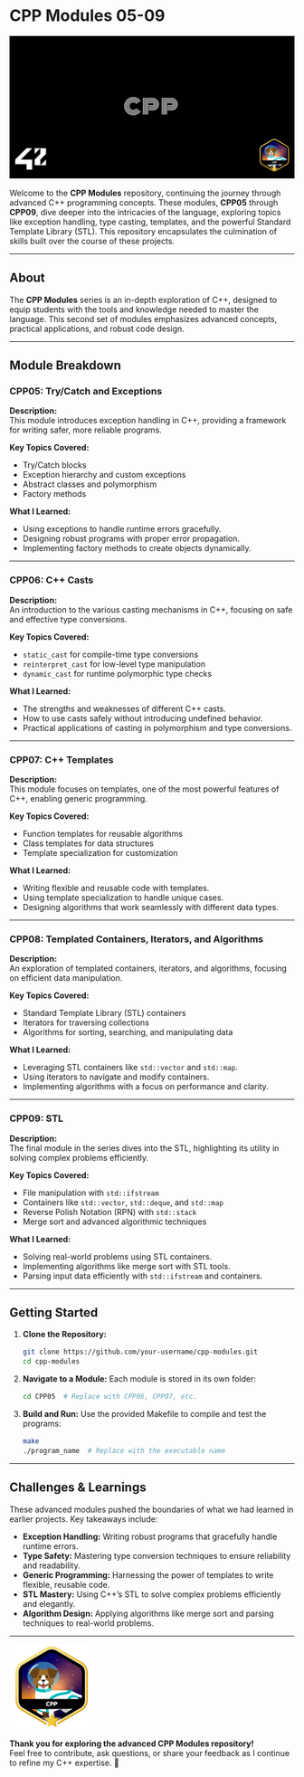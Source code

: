 # CPP Modules 05-09

![CPP Modules Cover](imgs/cover-cpp-bonus.png)

Welcome to the **CPP Modules** repository, continuing the journey through advanced C++ programming concepts. These modules, **CPP05** through **CPP09**, dive deeper into the intricacies of the language, exploring topics like exception handling, type casting, templates, and the powerful Standard Template Library (STL). This repository encapsulates the culmination of skills built over the course of these projects.

---

## About

The **CPP Modules** series is an in-depth exploration of C++, designed to equip students with the tools and knowledge needed to master the language. This second set of modules emphasizes advanced concepts, practical applications, and robust code design.

---

## Module Breakdown

### **CPP05: Try/Catch and Exceptions**


**Description:**  
This module introduces exception handling in C++, providing a framework for writing safer, more reliable programs.

**Key Topics Covered:**  
- Try/Catch blocks  
- Exception hierarchy and custom exceptions  
- Abstract classes and polymorphism  
- Factory methods  

**What I Learned:**  
- Using exceptions to handle runtime errors gracefully.  
- Designing robust programs with proper error propagation.  
- Implementing factory methods to create objects dynamically.

---

### **CPP06: C++ Casts**


**Description:**  
An introduction to the various casting mechanisms in C++, focusing on safe and effective type conversions.

**Key Topics Covered:**  
- `static_cast` for compile-time type conversions  
- `reinterpret_cast` for low-level type manipulation  
- `dynamic_cast` for runtime polymorphic type checks  

**What I Learned:**  
- The strengths and weaknesses of different C++ casts.  
- How to use casts safely without introducing undefined behavior.  
- Practical applications of casting in polymorphism and type conversions.

---

### **CPP07: C++ Templates**


**Description:**  
This module focuses on templates, one of the most powerful features of C++, enabling generic programming.

**Key Topics Covered:**  
- Function templates for reusable algorithms  
- Class templates for data structures  
- Template specialization for customization  

**What I Learned:**  
- Writing flexible and reusable code with templates.  
- Using template specialization to handle unique cases.  
- Designing algorithms that work seamlessly with different data types.

---

### **CPP08: Templated Containers, Iterators, and Algorithms**


**Description:**  
An exploration of templated containers, iterators, and algorithms, focusing on efficient data manipulation.

**Key Topics Covered:**  
- Standard Template Library (STL) containers  
- Iterators for traversing collections  
- Algorithms for sorting, searching, and manipulating data  

**What I Learned:**  
- Leveraging STL containers like `std::vector` and `std::map`.  
- Using iterators to navigate and modify containers.  
- Implementing algorithms with a focus on performance and clarity.

---

### **CPP09: STL**


**Description:**  
The final module in the series dives into the STL, highlighting its utility in solving complex problems efficiently.

**Key Topics Covered:**  
- File manipulation with `std::ifstream`  
- Containers like `std::vector`, `std::deque`, and `std::map`  
- Reverse Polish Notation (RPN) with `std::stack`  
- Merge sort and advanced algorithmic techniques  

**What I Learned:**  
- Solving real-world problems using STL containers.  
- Implementing algorithms like merge sort with STL tools.  
- Parsing input data efficiently with `std::ifstream` and containers.

---

## Getting Started

1. **Clone the Repository:**
   ```bash
   git clone https://github.com/your-username/cpp-modules.git
   cd cpp-modules
   ```

2. **Navigate to a Module:**
   Each module is stored in its own folder:
   ```bash
   cd CPP05  # Replace with CPP06, CPP07, etc.
   ```

3. **Build and Run:**
   Use the provided Makefile to compile and test the programs:
   ```bash
   make
   ./program_name  # Replace with the executable name
   ```

---

## Challenges & Learnings

These advanced modules pushed the boundaries of what we had learned in earlier projects. Key takeaways include:

- **Exception Handling:** Writing robust programs that gracefully handle runtime errors.  
- **Type Safety:** Mastering type conversion techniques to ensure reliability and readability.  
- **Generic Programming:** Harnessing the power of templates to write flexible, reusable code.  
- **STL Mastery:** Using C++’s STL to solve complex problems efficiently and elegantly.  
- **Algorithm Design:** Applying algorithms like merge sort and parsing techniques to real-world problems.

---

![CPP Modules Badge](imgs/cppm.png)

**Thank you for exploring the advanced CPP Modules repository!**  
Feel free to contribute, ask questions, or share your feedback as I continue to refine my C++ expertise. 🚀
